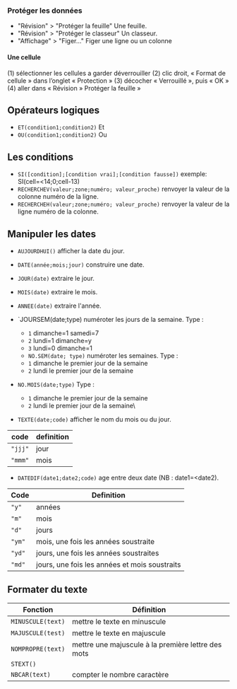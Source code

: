 ### Protéger les données

* "Révision" > "Protéger la feuille" Une feuille.
* "Révision" > "Protéger le classeur" Un classeur.
* "Affichage" > "Figer..." Figer une ligne ou un colonne

#### Une cellule

(1) sélectionner les cellules a garder déverrouiller
(2) clic droit, « Format de cellule » dans l’onglet « Protection »
(3) décocher « Verrouillé », puis « OK »
(4) aller dans « Révision » Protéger la feuille »

## Opérateurs logiques

* `ET(condition1;condition2)` Et
* `OU(condition1;condition2)` Ou

## Les conditions

* `SI([condition];[condition vrai];[condition fausse])` exemple: SI(cell=<14;0;cell-13)
* `RECHERCHEV(valeur;zone;numéro; valeur_proche)` renvoyer la valeur de la colonne numéro de la ligne.
* `RECHERCHEH(valeur;zone;numéro; valeur_proche)` renvoyer la valeur de la ligne numéro de la colonne.

## Manipuler les dates

* `AUJOURDHUI()` afficher la date du jour.
* `DATE(année;mois;jour)` construire une date.
* `JOUR(date)` extraire le jour.
* `MOIS(date)` extraire le mois.
* `ANNEE(date)` extraire l'année.
* `JOURSEM(date;type) numéroter les jours de la semaine.
Type :
  * `1` dimanche=1 samedi=7
  * `2` lundi=1 dimanche=y
  * `3` lundi=0 dimanche=1
  * `NO.SEM(date; type)` numéroter les semaines. Type :
  * `1` dimanche le premier jour de la semaine
  * `2` lundi le premier jour de la semaine

* `NO.MOIS(date;type)`
Type :
  * `1` dimanche le premier jour de la semaine
  * `2` lundi le premier jour de la semaine\
 
 * `TEXTE(date;code)` afficher le nom du mois ou du jour.

| code | definition |
|---|---|
| `"jjj"` | jour |
| `"mmm"` | mois |

* `DATEDIF(date1;date2;code)` age entre deux date (NB : date1=<date2).

| Code | Definition|
|---|---|
| `"y"` | années |
| `"m"` | mois |
| `"d"` | jours |
| `"ym"` | mois, une fois les années soustraite |
| `"yd"` | jours, une fois les années soustraites |
| `"md"` | jours, une fois les années et mois soustraits |

## Formater du texte

| Fonction | Définition |
|---|---|
| `MINUSCULE(text)` | mettre le texte en minuscule |
| `MAJUSCULE(test)` | mettre le texte en majuscule |
| `NOMPROPRE(text)` | mettre une majuscule à la première lettre des mots |
| `STEXT()` | |
| `NBCAR(text)` | compter le nombre caractère |
